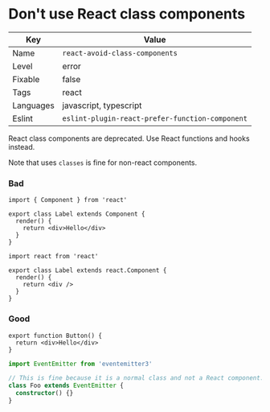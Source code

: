 # Don't use React class components

| Key       | Value                                           |
| --------- | ----------------------------------------------- |
| Name      | `react-avoid-class-components`                  |
| Level     | error                                           |
| Fixable   | false                                           |
| Tags      | react                                           |
| Languages | javascript, typescript                          |
| Eslint    | `eslint-plugin-react-prefer-function-component` |

React class components are deprecated. Use React functions and hooks instead.

Note that uses `classes` is fine for non-react components.

### Bad

```tsx
import { Component } from 'react'

export class Label extends Component {
  render() {
    return <div>Hello</div>
  }
}
```

```tsx
import react from 'react'

export class Label extends react.Component {
  render() {
    return <div />
  }
}
```

### Good

```tsx
export function Button() {
  return <div>Hello</div>
}
```

```ts
import EventEmitter from 'eventemitter3'

// This is fine because it is a normal class and not a React component.
class Foo extends EventEmitter {
  constructor() {}
}
```

